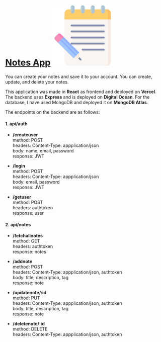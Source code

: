 # [Notes App](https://notes-app-arpit.vercel.app/) ![](public/logo192.png)
You can create your notes and save it to your account. You can create, update, and delete your notes.

This application was made in __React__ as frontend and deployed on __Vercel__. The backend uses __Express__ and is deployed on __Digital Ocean__. For the database, I have used MongoDB and deployed it on __MongoDB Atlas__.

The endpoints on the backend are as follows:
#### 1. api/auth

- __/createuser__\
method: POST\
headers: Content-Type: appplication/json\
body: name, email, password\
response: JWT

- __/login__\
method: POST\
headers: Content-Type: appplication/json\
body: email, password\
response: JWT

- __/getuser__\
method: POST\
headers: authtoken\
response: user

#### 2. api/notes

- __/fetchallnotes__\
method: GET\
headers: authtoken\
response: notes

- __/addnote__\
method: POST\
headers: Content-Type: appplication/json, authtoken\
body: title, description, tag\
response: note

- __/updatenote/:id__\
method: PUT\
headers: Content-Type: appplication/json, authtoken\
body: title, description, tag\
response: note

- __/deletenote/:id__\
method: DELETE\
headers: Content-Type: appplication/json, authtoken
